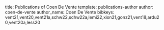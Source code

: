 title: Publications of Coen De Vente
template: publications-author
author: coen-de-vente
author_name: Coen De Vente
bibkeys: vent21,vent20,vent21a,schw22,schw22a,lemi22,xion21,gonz21,vent18,ardu20,vent20a,less20